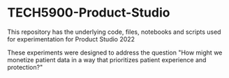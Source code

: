 # TECH5900-Product-Studio

This repository has the underlying code, files, notebooks and scripts used for experimentation for Product Studio 2022

These experiments were designed to address the question "How might we monetize patient data in a way that prioritizes patient experience and protection?"
